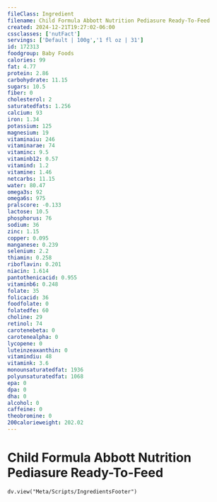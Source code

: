 ```yaml
---
fileClass: Ingredient
filename: Child Formula Abbott Nutrition Pediasure Ready-To-Feed
created: 2024-12-21T19:27:02-06:00
cssclasses: ['nutFact']
servings: ['Default | 100g','1 fl oz | 31']
id: 172313
foodgroup: Baby Foods
calories: 99
fat: 4.77
protein: 2.86
carbohydrate: 11.15
sugars: 10.5
fiber: 0
cholesterol: 2
saturatedfats: 1.256
calcium: 93
iron: 1.34
potassium: 125
magnesium: 19
vitaminaiu: 246
vitaminarae: 74
vitaminc: 9.5
vitaminb12: 0.57
vitamind: 1.2
vitamine: 1.46
netcarbs: 11.15
water: 80.47
omega3s: 92
omega6s: 975
pralscore: -0.133
lactose: 10.5
phosphorus: 76
sodium: 36
zinc: 1.15
copper: 0.095
manganese: 0.239
selenium: 2.2
thiamin: 0.258
riboflavin: 0.201
niacin: 1.614
pantothenicacid: 0.955
vitaminb6: 0.248
folate: 35
folicacid: 36
foodfolate: 0
folatedfe: 60
choline: 29
retinol: 74
carotenebeta: 0
carotenealpha: 0
lycopene: 0
luteinzeaxanthin: 0
vitamindiu: 48
vitamink: 3.6
monounsaturatedfat: 1936
polyunsaturatedfat: 1068
epa: 0
dpa: 0
dha: 0
alcohol: 0
caffeine: 0
theobromine: 0
200calorieweight: 202.02
---
```


# Child Formula Abbott Nutrition Pediasure Ready-To-Feed

```dataviewjs
dv.view("Meta/Scripts/IngredientsFooter")
```